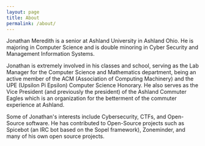 ```yaml
---
layout: page
title: About
permalink: /about/
---
```


Jonathan Meredith is a senior at Ashland University in Ashland Ohio.  He is majoring in Computer Science and is double minoring in Cyber Security and Management Information Systems.

Jonathan is extremely involved in his classes and school, serving as the Lab Manager for the Computer Science and Mathematics department, being an active member of the ACM (Association of Computing Machinery) and the UPE (Upsilon Pi Epsilon) Computer Science Honorary.  He also serves as the Vice President (and previously the president) of the Ashland Commuter Eagles which is an organization for the betterment of the commuter experience at Ashland.

Some of Jonathan's interests include Cybersecurity, CTFs, and Open-Source software.  He has contributed to Open-Source projects such as Spicebot (an IRC bot based on the Sopel framework), Zoneminder, and many of his own open source projects.
